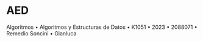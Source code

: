 # AED
Algoritmos
• Algoritmos y Estructuras de Datos
• K1051
• 2023
• 2088071
• Remedio Soncini
• Gianluca
